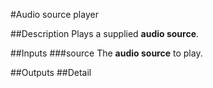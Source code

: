 #Audio source player

##Description
Plays a supplied **audio source**.

##Inputs
###source
The **audio source** to play.

##Outputs
##Detail

